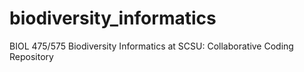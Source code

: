# biodiversity_informatics
BIOL 475/575 Biodiversity Informatics at SCSU: Collaborative Coding Repository
